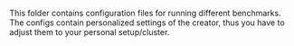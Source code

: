 This folder contains configuration files for running different benchmarks. The configs contain personalized settings of the creator, thus you have to adjust them to your personal setup/cluster.
